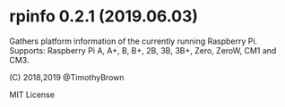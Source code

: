 # rpinfo 0.2.1 (2019.06.03)

Gathers platform information of the currently running Raspberry Pi.
Supports: Raspberry Pi A, A+, B, B+, 2B, 3B, 3B+, Zero, ZeroW, CM1 and CM3.

(C) 2018,2019 @TimothyBrown

MIT License
